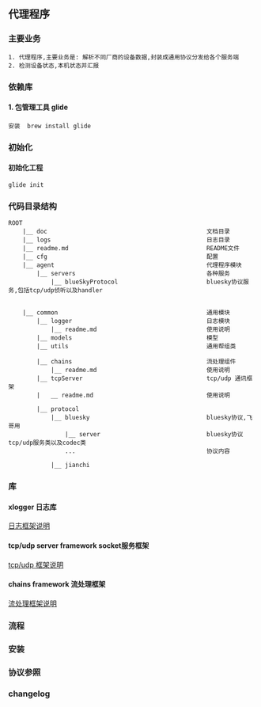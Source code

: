 
## 代理程序


### 主要业务

    1. 代理程序,主要业务是: 解析不同厂商的设备数据,封装成通用协议分发给各个服务端
    2. 检测设备状态,本机状态并汇报
    
    
    
    
       

### 依赖库

#### 1. 包管理工具 glide

    安装  brew install glide
    
    
### 初始化

#### 初始化工程
    glide init


### 代码目录结构

    ROOT
        |__ doc                                             文档目录
        |__ logs                                            日志目录
        |__ readme.md                                       README文件
        |__ cfg                                             配置
        |__ agent                                           代理程序模块
            |__ servers                                     各种服务
                |__ blueSkyProtocol                         bluesky协议服务,包括tcp/udp侦听以及handler
                
                
        |__ common                                          通用模块
            |__ logger                                      日志模块
                |__ readme.md                               使用说明
            |__ models                                      模型
            |__ utils                                       通用帮组类
            
            |__ chains                                      流处理组件
                |__ readme.md                               使用说明
            |__ tcpServer                                   tcp/udp 通讯框架
            |   __ readme.md                                使用说明
            
            |__ protocol
                |__ bluesky                                 bluesky协议,飞哥用
                    |__ server                              bluesky协议tcp/udp服务类以及codec类
                    ...                                     协议内容
                    
                |__ jianchi                                 
                    

                  
### 库
                    
#### xlogger 日志库

[日志框架说明](common/logger/readme.md)

#### tcp/udp server framework   socket服务框架

[tcp/udp 框架说明](common/tcpServer/readme.md)
                
#### chains framework  流处理框架

[流处理框架说明](common/chains/readme.md)


### 流程

### 安装

### 协议参照


### changelog